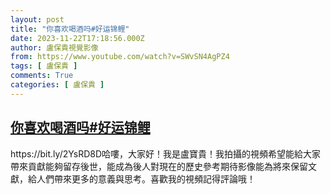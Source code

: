 ```yaml
---
layout: post
title: "你喜欢喝酒吗#好运锦鲤"
date: 2023-11-22T17:18:56.000Z
author: 盧保貴視覺影像
from: https://www.youtube.com/watch?v=SWvSN4AgPZ4
tags: [ 盧保貴 ]
comments: True
categories: [ 盧保貴 ]
---
```

<!--1700673536000-->
[你喜欢喝酒吗#好运锦鲤](https://www.youtube.com/watch?v=SWvSN4AgPZ4)
------

<div>
https://bit.ly/2YsRD8D哈嘍，大家好！我是盧寶貴！我拍攝的視頻希望能給大家帶來貢獻能夠留存後世，能成為後人對現在的歷史參考期待影像能為將來保留文獻，給人們帶來更多的意義與思考。喜歡我的視頻記得評論哦！
</div>
